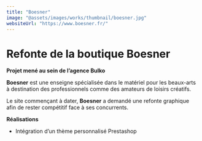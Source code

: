 ```yaml
---
title: "Boesner"
image: "@assets/images/works/thumbnail/boesner.jpg"
websiteUrl: "https://www.boesner.fr/"
---
```


# Refonte de la boutique Boesner

**Projet mené au sein de l’agence Bulko**

**Boesner** est une enseigne spécialisée dans le matériel pour les beaux-arts à destination des professionnels comme des amateurs de loisirs créatifs.

Le site commençant à dater, **Boesner** a demandé une refonte graphique afin de rester compétitif face à ses concurrents.

**Réalisations**

- Intégration d’un thème personnalisé Prestashop
